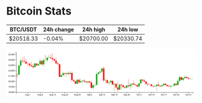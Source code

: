 # Bitcoin Stats

BTC/USDT|24h change|24h high|24h low|
|---|---|---|---|
|$20518.33|-0.04%|$20700.00|$20330.74|

<img src="./chart.svg">
